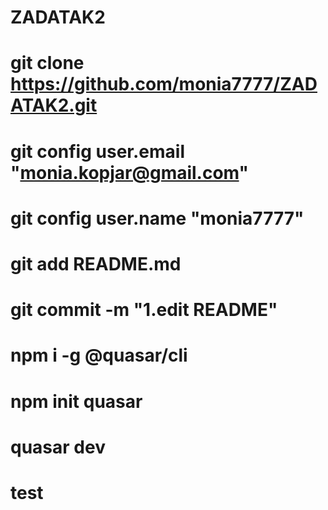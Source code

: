 # ZADATAK2
# git clone https://github.com/monia7777/ZADATAK2.git
# git config user.email "monia.kopjar@gmail.com"
# git config user.name "monia7777"
# git add README.md
# git commit -m "1.edit README"
# npm i -g @quasar/cli
# npm init quasar
# quasar dev
# test